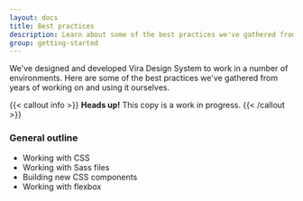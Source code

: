 ```yaml
---
layout: docs
title: Best practices
description: Learn about some of the best practices we've gathered from years of working on and using Vira Design System.
group: getting-started
---
```


We've designed and developed Vira Design System to work in a number of environments. Here are some of the best practices we've gathered from years of working on and using it ourselves.

{{< callout info >}}
**Heads up!** This copy is a work in progress.
{{< /callout >}}

### General outline

- Working with CSS
- Working with Sass files
- Building new CSS components
- Working with flexbox
